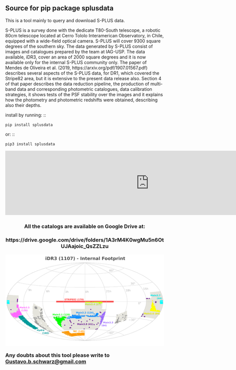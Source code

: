 ## Source for pip package splusdata

This is a tool mainly to query and download S-PLUS data.

<p>S-PLUS is a survey done with the dedicate T80-South telescope, a robotic 80cm telescope located at Cerro Tololo Interamerican Observatory, in Chile, equipped with a wide-field optical camera. S-PLUS will cover 9300 square degrees of the southern sky. The data generated by S-PLUS consist of images and catalogues prepared by the team at IAG-USP. The data available, iDR3, cover an area of 2000 square degrees and it is now available only for the internal S-PLUS community only. The paper of Mendes de Oliveira et al. (2019, https://arxiv.org/pdf/1907.01567.pdf) describes several aspects of the S-PLUS data, for DR1, which covered the Stripe82 area, but it is extensive to the present data release also. Section 4 of that paper describes  the data reduction pipeline, the production of multi-band data and corresponding photometric catalogues, data calibration strategies, it shows tests of the PSF stability over the images and it explains how the photometry and photometric redshifts were obtained, describing also their depths.<p>

install by running: ::

    pip install splusdata
    
or: ::

    pip3 install splusdata

<iframe
  src="https://carbon.now.sh/embed?bg=rgba(171%2C%20184%2C%20195%2C%201)&t=cobalt&wt=none&l=python&ds=true&dsyoff=20px&dsblur=68px&wc=true&wa=true&pv=56px&ph=56px&ln=false&fl=1&fm=Hack&fs=14px&lh=133%25&si=false&es=2x&wm=false&code=df%2520%253D%2520splusdata.queryidr3(%27main3.1%27%252C%2520%255B%27RA%2520%253E%252048.9%27%252C%2520%27RA%2520%253C%252049%27%255D%252C%2520columns%253D%255B%27ID%27%252C%2520%27RA%27%252C%2520%27DEC%27%255D)"
  style="width: 909px; height: 204px; border:0; transform: scale(1); overflow:hidden;"
  sandbox="allow-scripts allow-same-origin">
</iframe>

<h3 align="center">All the catalogs are available on Google Drive at: <h3>
<p align="center">https://drive.google.com/drive/folders/1A3rM4K0wgMu5n6OtUJAajoic_QsZZLzu<p>
  
![](iDR3_footprint.png)

Any doubts about this tool please write to Gustavo.b.schwarz@gmail.com
